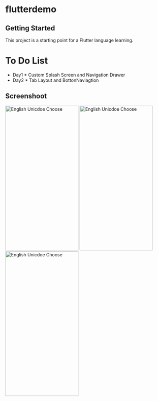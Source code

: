 # flutterdemo


## Getting Started

This project is a starting point for a Flutter language learning.

# To Do List
- Day1  * Custom Splash Screen and Navigation Drawer
- Day2  * Tab Layout and BottonNaviagtion


Screenshoot
--------
  <img alt="English Unicdoe Choose" src="https://github.com/dev-mgkaung/flutter_demo/blob/master/Screenshot_2020-05-14-20-41-57-777_com.example.flutterdemo.jpg" width=230 height=456 />    <img alt="English Unicdoe Choose" src="https://github.com/dev-mgkaung/flutter_demo/blob/master/Screenshot_2020-05-14-22-06-15-420_com.example.flutterdemo.jpg" width=230 height=456 /> <img alt="English Unicdoe Choose" src="https://github.com/dev-mgkaung/flutter_demo/blob/master/screenshot_3.jpg" width=230 height=456 />

